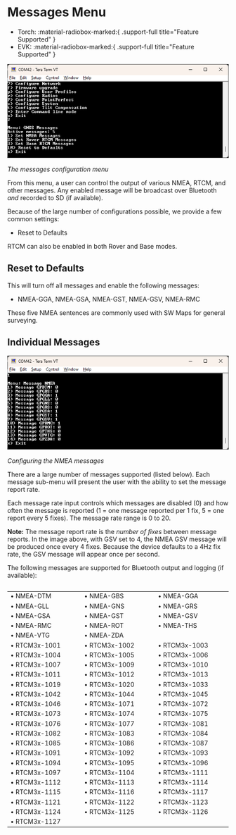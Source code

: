 # Messages Menu

<!--
Compatibility Icons
====================================================================================

:material-radiobox-marked:{ .support-full title="Feature Supported" }
:material-radiobox-indeterminate-variant:{ .support-partial title="Feature Partially Supported" }
:material-radiobox-blank:{ .support-none title="Feature Not Supported" }
-->

<div class="grid cards fill" markdown>

- Torch: :material-radiobox-marked:{ .support-full title="Feature Supported" }
- EVK: :material-radiobox-marked:{ .support-full title="Feature Supported" }

</div>

![Message rate configuration](<img/Terminal/SparkFun RTK Everywhere - Messages Menu.png>)

*The messages configuration menu*

From this menu, a user can control the output of various NMEA, RTCM, and other messages. Any enabled message will be broadcast over Bluetooth *and* recorded to SD (if available).

Because of the large number of configurations possible, we provide a few common settings:

* Reset to Defaults

RTCM can also be enabled in both Rover and Base modes.

## Reset to Defaults

This will turn off all messages and enable the following messages:

* NMEA-GGA, NMEA-GSA, NMEA-GST, NMEA-GSV, NMEA-RMC

These five NMEA sentences are commonly used with SW Maps for general surveying.

## Individual Messages

![Configuring the NMEA messages](<img/Terminal/SparkFun RTK Everywhere - Messages Menu NMEA.png>)

*Configuring the NMEA messages*

There are a large number of messages supported (listed below). Each message sub-menu will present the user with the ability to set the message report rate.

Each message rate input controls which messages are disabled (0) and how often the message is reported (1 = one message reported per 1 fix, 5 = one report every 5 fixes). The message rate range is 0 to 20.

**Note:** The message report rate is the *number of fixes* between message reports. In the image above, with GSV set to 4, the NMEA GSV message will be produced once every 4 fixes. Because the device defaults to a 4Hz fix rate, the GSV message will appear once per second.

The following messages are supported for Bluetooth output and logging (if available):

<table class="table">
 <table>
  <COLGROUP><COL WIDTH=200><COL WIDTH=200><COL WIDTH=200></COLGROUP>
  <tr>
  	<td>&#8226; NMEA-DTM</td>
	  <td>&#8226; NMEA-GBS</td>
	  <td>&#8226; NMEA-GGA</td>
  </tr>
  <tr>
	  <td>&#8226; NMEA-GLL</td>
	  <td>&#8226; NMEA-GNS</td>
	  <td>&#8226; NMEA-GRS</td>
  </tr>
  <tr>
	  <td>&#8226; NMEA-GSA</td>
	  <td>&#8226; NMEA-GST</td>
	  <td>&#8226; NMEA-GSV</td>
  </tr>
  <tr>
	  <td>&#8226; NMEA-RMC</td>
	  <td>&#8226; NMEA-ROT</td>
	  <td>&#8226; NMEA-THS</td>
  </tr>
  <tr>
	  <td>&#8226; NMEA-VTG</td>
    <td>&#8226; NMEA-ZDA</td>
  </tr>
  <tr>
    <td>&#8226; RTCM3x-1001</td>
    <td>&#8226; RTCM3x-1002</td>
    <td>&#8226; RTCM3x-1003</td>
  </tr>
  <tr>
    <td>&#8226; RTCM3x-1004</td>
    <td>&#8226; RTCM3x-1005</td>
    <td>&#8226; RTCM3x-1006</td>
  </tr>
  <tr>
    <td>&#8226; RTCM3x-1007</td>
    <td>&#8226; RTCM3x-1009</td>
    <td>&#8226; RTCM3x-1010</td>
  </tr>
  <tr>
    <td>&#8226; RTCM3x-1011</td>
    <td>&#8226; RTCM3x-1012</td>
    <td>&#8226; RTCM3x-1013</td>
  </tr>
  <tr>
    <td>&#8226; RTCM3x-1019</td>
    <td>&#8226; RTCM3x-1020</td>
    <td>&#8226; RTCM3x-1033</td>
  </tr>
  <tr>
    <td>&#8226; RTCM3x-1042</td>
    <td>&#8226; RTCM3x-1044</td>
    <td>&#8226; RTCM3x-1045</td>
  </tr>
  <tr>
    <td>&#8226; RTCM3x-1046</td>
    <td>&#8226; RTCM3x-1071</td>
    <td>&#8226; RTCM3x-1072</td>
  </tr>
  <tr>
    <td>&#8226; RTCM3x-1073</td>
    <td>&#8226; RTCM3x-1074</td>
    <td>&#8226; RTCM3x-1075</td>
  </tr>
  <tr>
    <td>&#8226; RTCM3x-1076</td>
    <td>&#8226; RTCM3x-1077</td>
    <td>&#8226; RTCM3x-1081</td>
  </tr>
  <tr>
    <td>&#8226; RTCM3x-1082</td>
    <td>&#8226; RTCM3x-1083</td>
    <td>&#8226; RTCM3x-1084</td>
  </tr>
  <tr>
    <td>&#8226; RTCM3x-1085</td>
    <td>&#8226; RTCM3x-1086</td>
    <td>&#8226; RTCM3x-1087</td>
  </tr>
  <tr>
    <td>&#8226; RTCM3x-1091</td>
    <td>&#8226; RTCM3x-1092</td>
    <td>&#8226; RTCM3x-1093</td>
  </tr>
  <tr>
    <td>&#8226; RTCM3x-1094</td>
    <td>&#8226; RTCM3x-1095</td>
    <td>&#8226; RTCM3x-1096</td>
  </tr>
  <tr>
    <td>&#8226; RTCM3x-1097</td>
    <td>&#8226; RTCM3x-1104</td>
    <td>&#8226; RTCM3x-1111</td>
  </tr>
  <tr>
    <td>&#8226; RTCM3x-1112</td>
    <td>&#8226; RTCM3x-1113</td>
    <td>&#8226; RTCM3x-1114</td>
  </tr>
  <tr>
    <td>&#8226; RTCM3x-1115</td>
    <td>&#8226; RTCM3x-1116</td>
    <td>&#8226; RTCM3x-1117</td>
  </tr>
  <tr>
    <td>&#8226; RTCM3x-1121</td>
    <td>&#8226; RTCM3x-1122</td>
    <td>&#8226; RTCM3x-1123</td>
  </tr>
  <tr>
    <td>&#8226; RTCM3x-1124</td>
    <td>&#8226; RTCM3x-1125</td>
    <td>&#8226; RTCM3x-1126</td>
  </tr>
  <tr>
    <td>&#8226; RTCM3x-1127</td>
  </tr>

</table></table>
